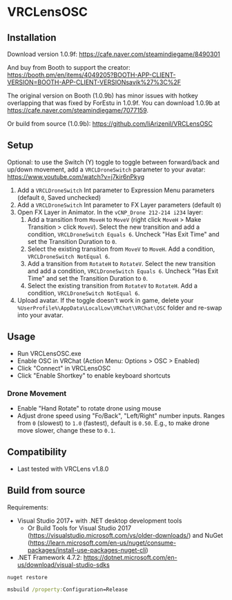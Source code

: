 # VRCLensOSC

## Installation

Download version 1.0.9f: https://cafe.naver.com/steamindiegame/8490301

And buy from Booth to support the creator: https://booth.pm/en/items/4049205?BOOTH-APP-CLIENT-VERSION=BOOTH-APP-CLIENT-VERSIONsavik%27%3C%2F

The original version on Booth (1.0.9b) has minor issues with hotkey overlapping that was fixed by ForEstu in 1.0.9f. You can download 1.0.9b at https://cafe.naver.com/steamindiegame/7077159.

Or build from source (1.0.9b): https://github.com/liArizenil/VRCLensOSC

## Setup

Optional: to use the Switch (Y) toggle to toggle between forward/back and up/down movement, add a `VRCLDroneSwitch` parameter to your avatar: https://www.youtube.com/watch?v=j7kir6nPkyg

1. Add a `VRCLDroneSwitch` Int parameter to Expression Menu parameters (default `0`, Saved unchecked)
2. Add a `VRCLDroneSwitch` Int parameter to FX Layer parameters (default `0`)
3. Open FX Layer in Animator. In the `vCNP_Drone 212-214 i234` layer:
    1. Add a transition from `MoveH` to `MoveV` (right click `MoveH` > Make Transition > click `MoveV`). Select the new transition and add a condition, `VRCLDroneSwitch Equals 6`. Uncheck "Has Exit Time" and set the Transition Duration to `0`.
    2. Select the existing transition from `MoveV` to `MoveH`. Add a condition, `VRCLDroneSwitch NotEqual 6`.
    3. Add a transition from `RotateH` to `RotateV`. Select the new transition and add a condition, `VRCLDroneSwitch Equals 6`. Uncheck "Has Exit Time" and set the Transition Duration to `0`.
    4. Select the existing transition from `RotateV` to `RotateH`. Add a condition, `VRCLDroneSwitch NotEqual 6`.
4. Upload avatar. If the toggle doesn't work in game, delete your `%UserProfile%\AppData\LocalLow\VRChat\VRChat\OSC` folder and re-swap into your avatar.

## Usage

- Run VRCLensOSC.exe
- Enable OSC in VRChat (Action Menu: Options > OSC > Enabled)
- Click "Connect" in VRCLensOSC
- Click "Enable Shortkey" to enable keyboard shortcuts

### Drone Movement

- Enable "Hand Rotate" to rotate drone using mouse
- Adjust drone speed using "Fo/Back", "Left/Right" number inputs. Ranges from `0` (slowest) to `1.0` (fastest), default is `0.50`. E.g., to make drone move slower, change these to `0.1`.

## Compatibility

- Last tested with VRCLens v1.8.0

## Build from source

Requirements:

- Visual Studio 2017+ with .NET desktop development tools
  - Or Build Tools for Visual Studio 2017 (https://visualstudio.microsoft.com/vs/older-downloads/) and NuGet (https://learn.microsoft.com/en-us/nuget/consume-packages/install-use-packages-nuget-cli)
- .NET Framework 4.7.2: https://dotnet.microsoft.com/en-us/download/visual-studio-sdks

```cmd
nuget restore

msbuild /property:Configuration=Release
```
